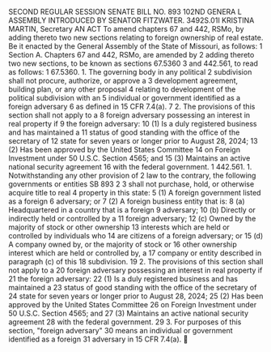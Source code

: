SECOND REGULAR SESSION
SENATE BILL NO. 893
102ND GENERA L ASSEMBLY
INTRODUCED BY SENATOR FITZWATER.
3492S.01I KRISTINA MARTIN, Secretary
AN ACT
To amend chapters 67 and 442, RSMo, by adding thereto two new sections relating to foreign
ownership of real estate.
Be it enacted by the General Assembly of the State of Missouri, as follows:
1 Section A. Chapters 67 and 442, RSMo, are amended by
2 adding thereto two new sections, to be known as sections 67.5360
3 and 442.561, to read as follows:
1 67.5360. 1. The governing body in any political
2 subdivision shall not procure, authorize, or approve a
3 development agreement, building plan, or any other proposal
4 relating to development of the political subdivision with an
5 individual or government identified as a foreign adversary
6 as defined in 15 CFR 7.4(a).
7 2. The provisions of this section shall not apply to a
8 foreign adversary possessing an interest in real property if
9 the foreign adversary:
10 (1) Is a duly registered business and has maintained a
11 status of good standing with the office of the secretary of
12 state for seven years or longer prior to August 28, 2024;
13 (2) Has been approved by the United States Committee
14 on Foreign Investment under 50 U.S.C. Section 4565; and
15 (3) Maintains an active national security agreement
16 with the federal government.
1 442.561. 1. Notwithstanding any other provision of
2 law to the contrary, the following governments or entities
SB 893 2
3 shall not purchase, hold, or otherwise acquire title to real
4 property in this state:
5 (1) A foreign government listed as a foreign
6 adversary; or
7 (2) A foreign business entity that is:
8 (a) Headquartered in a country that is a foreign
9 adversary;
10 (b) Directly or indirectly held or controlled by a
11 foreign adversary;
12 (c) Owned by the majority of stock or other ownership
13 interests which are held or controlled by individuals who
14 are citizens of a foreign adversary; or
15 (d) A company owned by, or the majority of stock or
16 other ownership interest which are held or controlled by, a
17 company or entity described in paragraph (c) of this
18 subdivision.
19 2. The provisions of this section shall not apply to a
20 foreign adversary possessing an interest in real property if
21 the foreign adversary:
22 (1) Is a duly registered business and has maintained a
23 status of good standing with the office of the secretary of
24 state for seven years or longer prior to August 28, 2024;
25 (2) Has been approved by the United States Committee
26 on Foreign Investment under 50 U.S.C. Section 4565; and
27 (3) Maintains an active national security agreement
28 with the federal government.
29 3. For purposes of this section, "foreign adversary"
30 means an individual or government identified as a foreign
31 adversary in 15 CFR 7.4(a).
